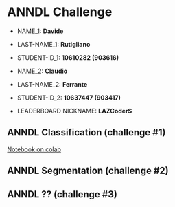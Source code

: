 # ANNDL Challenge

* NAME_1: __Davide__
* LAST-NAME_1: __Rutigliano__
* STUDENT-ID_1: __10610282 (903616)__

* NAME_2: __Claudio__
* LAST-NAME_2: __Ferrante__
* STUDENT-ID_2: __10637447 (903417)__

* LEADERBOARD NICKNAME: __LAZCoderS__

## ANNDL Classification (challenge #1)

[Notebook on colab](https://colab.research.google.com/drive/1h137KJDl6InCudWiA7nCWqaxew-JULAL)

## ANNDL Segmentation (challenge #2)

## ANNDL ?? (challenge #3)
